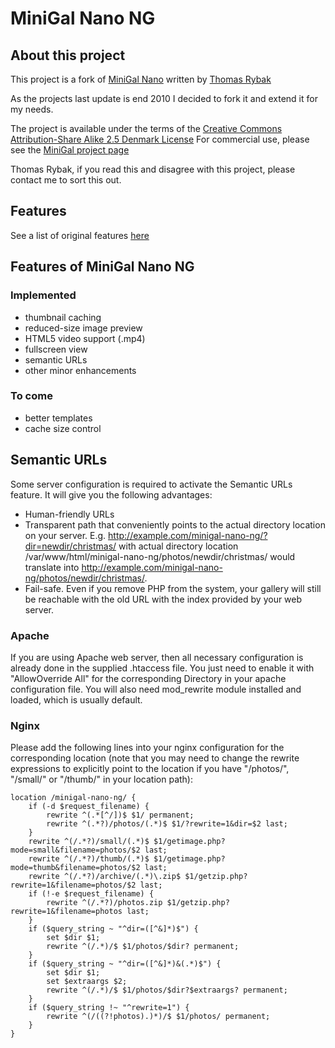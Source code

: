 # MiniGal Nano NG

## About this project
This project is a fork of [MiniGal Nano](http://www.minigal.dk/minigal-nano.html "MiniGal Nano by Thomas Rybak") written by [Thomas Rybak](http://www.minigal.dk/)

As the projects last update is end 2010 I decided to fork it and extend it for my needs.

The project is available under the terms of the [Creative Commons Attribution-Share Alike 2.5 Denmark License](http://creativecommons.org/licenses/by-sa/2.5/)
For commercial use, please see the [MiniGal project page](http://www.minigal.dk/commercial-license.html)

Thomas Rybak, if you read this and disagree with this project, please contact me to sort this out.


## Features
See a list of original features [here](http://www.minigal.dk/minigal-nano.html)


## Features of MiniGal Nano NG

### Implemented
* thumbnail caching
* reduced-size image preview
* HTML5 video support (.mp4)
* fullscreen view
* semantic URLs
* other minor enhancements

### To come
* better templates
* cache size control

## Semantic URLs

Some server configuration is required to activate the Semantic URLs feature. It will give you the following advantages:
* Human-friendly URLs
* Transparent path that conveniently points to the actual directory location on your server. E.g. http://example.com/minigal-nano-ng/?dir=newdir/christmas/ with actual directory location /var/www/html/minigal-nano-ng/photos/newdir/christmas/ would translate into http://example.com/minigal-nano-ng/photos/newdir/christmas/.
* Fail-safe. Even if you remove PHP from the system, your gallery will still be reachable with the old URL with the index provided by your web server.

### Apache

If you are using Apache web server, then all necessary configuration is already done in the supplied .htaccess file. You just need to enable it with "AllowOverride All" for the corresponding Directory in your apache configuration file. You will also need mod_rewrite module installed and loaded, which is usually default.

### Nginx

Please add the following lines into your nginx configuration for the corresponding location (note that you may need to change the rewrite expressions to explicitly point to the location if you have "/photos/", "/small/" or "/thumb/" in your location path):

	location /minigal-nano-ng/ {
		if (-d $request_filename) {
			rewrite ^(.*[^/])$ $1/ permanent;
			rewrite ^(.*?)/photos/(.*)$ $1/?rewrite=1&dir=$2 last;
		}
		rewrite ^(/.*?)/small/(.*)$ $1/getimage.php?mode=small&filename=photos/$2 last;
		rewrite ^(/.*?)/thumb/(.*)$ $1/getimage.php?mode=thumb&filename=photos/$2 last;
		rewrite ^(/.*?)/archive/(.*)\.zip$ $1/getzip.php?rewrite=1&filename=photos/$2 last;
		if (!-e $request_filename) {
			rewrite ^(/.*?)/photos.zip $1/getzip.php?rewrite=1&filename=photos last;
		}
		if ($query_string ~ "^dir=([^&]*)$") {
			set $dir $1;
			rewrite ^(/.*)/$ $1/photos/$dir? permanent;
		}
		if ($query_string ~ "^dir=([^&]*)&(.*)$") {
			set $dir $1;
			set $extraargs $2;
			rewrite ^(/.*)/$ $1/photos/$dir?$extraargs? permanent;
		}
		if ($query_string !~ "^rewrite=1") {
			rewrite ^(/((?!photos).)*)/$ $1/photos/ permanent;
		}
	}

